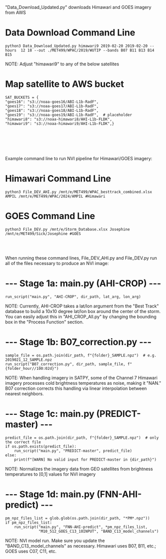 "Data_Download_Updated.py" downloads Himawari and GOES imagery from AWS
# Data Download Command Line
    python3 Data_Download_Updated.py himawari9 2019-02-20 2019-02-20 --hours  12 18 --out ./MET499/WPAC/2019/WUTIP --bands B07 B11 B13 B14 B15
NOTE: Adjust "himawari9" to any of the below satellites
# Map satellite to AWS bucket
    SAT_BUCKETS = {
    "goes16": "s3://noaa-goes16/ABI-L1b-RadF",
    "goes17": "s3://noaa-goes17/ABI-L1b-RadF",
    "goes18": "s3://noaa-goes18/ABI-L1b-RadF",
    "goes19": "s3://noaa-goes19/ABI-L1b-RadF",  # placeholder
    "himawari8": "s3://noaa-himawari8/AHI-L1b-FLDK",
    "himawari9": "s3://noaa-himawari9/AHI-L1b-FLDK",}

<br>
<br>
<br>
<br>

Example command line to run NVI pipeline for Himawari/GOES imagery:
# Himawari Command Line
    python3 File_DEV_AHI.py /mnt/e/MET499/WPAC_besttrack_combined.xlsx AMPIL /mnt/e/MET499/WPAC/2024/AMPIL #Himawari
# GOES Command Line
    python3 File_DEV.py /mnt/e/Storm_Database.xlsx Josephine /mnt/e/MET499/Sick/Josephine #GOES

<br>
<br>

When running these command lines, File_DEV_AHI.py and File_DEV.py run all of the files necessary to produce an NVI image:     
# --- Stage 1a: main.py (AHI-CROP) ---
    run_script("main.py", "AHI-CROP", dir_path, lat_arg, lon_arg)

NOTE: Currently, AHI-CROP takes a lat/lon argument from the "Best Track" database to build a 10x10 degree lat/lon box around the center of the storm. 
You can easily adjust this in "AHI_CROP_All.py" by changing the bounding box in the "Process Function" section.

# --- Stage 1b: B07_correction.py ---
    sample_file = os.path.join(dir_path, f"{folder}_SAMPLE.npz")  # e.g. 2019021_12_SAMPLE.npz
    run_script("B07_correction.py", dir_path, sample_file, f"{folder_hour//100:02d}")

NOTE: When handling imagery in SATPY, some of the Channel 7 Himawari imagery processes cold brightness temperatures as noise, making it "NAN."  B07 correction
corrects this handling via linear interpolation between nearest neighbors.

# --- Stage 1c: main.py (PREDICT-master) ---
    predict_file = os.path.join(dir_path, f"{folder}_SAMPLE.npz")  # only the correct file
    if os.path.exists(predict_file):
        run_script("main.py", "PREDICT-master", predict_file)
    else:
        print(f"[WARN] No valid input for PREDICT-master in {dir_path}")

NOTE: Normalizes the imagery data from GEO satellites from brightness temperatures to [0,1] values for NVI imagery

# --- Stage 1d: main.py (FNN-AHI-predict) ---
    pm_npz_files_list = glob.glob(os.path.join(dir_path, "*PM*.npz"))
    if pm_npz_files_list:
        run_script("main.py", "FNN-AHI-predict", *pm_npz_files_list,
                   "M10_512_GOES_C13_10INPUT", "BAND_C13_model_channels")

NOTE: NVI model run. Make sure you update the "BAND_C13_model_channels" as necessary. Himawari uses B07, B11, etc.; GOES uses C07, C11, etc.
